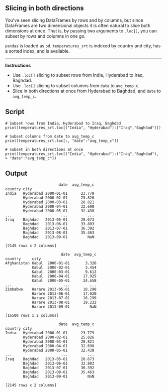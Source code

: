 ## Slicing in both directions

You've seen slicing DataFrames by rows and by columns, but since DataFrames are two dimensional objects it is often natural to slice both dimensions at once. That is, by passing two arguments to `.loc[]`, you can subset by rows and columns in one go.

`pandas` is loaded as `pd`. `temperatures_srt` is indexed by country and city, has a sorted index, and is available.

<hr>

**Instructions**
* Use `.loc[]` slicing to subset rows from India, Hyderabad to Iraq, Baghdad.
* Use `.loc[]` slicing to subset columns from `date` to `avg_temp_c`.
* Slice in both directions at once from Hyderabad to Baghdad, and `date` to `avg_temp_c`.

## Script
```
# Subset rows from India, Hyderabad to Iraq, Baghdad
print(temperatures_srt.loc[("India", "Hyderabad"):("Iraq","Baghdad")])

# Subset columns from date to avg_temp_c
print(temperatures_srt.loc[:, "date":"avg_temp_c"])

# Subset in both directions at once
print(temperatures_srt.loc[("India", "Hyderabad"):("Iraq","Baghdad"), > "date":"avg_temp_c"])
```

## Output
```
                        date  avg_temp_c
country city
India   Hyderabad 2000-01-01      23.779
        Hyderabad 2000-02-01      25.826
        Hyderabad 2000-03-01      28.821
        Hyderabad 2000-04-01      32.698
        Hyderabad 2000-05-01      32.438
...                      ...         ...
Iraq    Baghdad   2013-05-01      28.673
        Baghdad   2013-06-01      33.803
        Baghdad   2013-07-01      36.392
        Baghdad   2013-08-01      35.463
        Baghdad   2013-09-01         NaN

[2145 rows x 2 columns]

                         date  avg_temp_c
country     city
Afghanistan Kabul  2000-01-01       3.326
            Kabul  2000-02-01       3.454
            Kabul  2000-03-01       9.612
            Kabul  2000-04-01      17.925
            Kabul  2000-05-01      24.658
...                       ...         ...
Zimbabwe    Harare 2013-05-01      18.298
            Harare 2013-06-01      17.020
            Harare 2013-07-01      16.299
            Harare 2013-08-01      19.232
            Harare 2013-09-01         NaN

[16500 rows x 2 columns]

                        date  avg_temp_c
country city
India   Hyderabad 2000-01-01      23.779
        Hyderabad 2000-02-01      25.826
        Hyderabad 2000-03-01      28.821
        Hyderabad 2000-04-01      32.698
        Hyderabad 2000-05-01      32.438
...                      ...         ...
Iraq    Baghdad   2013-05-01      28.673
        Baghdad   2013-06-01      33.803
        Baghdad   2013-07-01      36.392
        Baghdad   2013-08-01      35.463
        Baghdad   2013-09-01         NaN

[2145 rows x 2 columns]

```